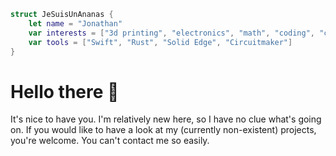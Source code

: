 ```swift
struct JeSuisUnAnanas {
    let name = "Jonathan"
    var interests = ["3d printing", "electronics", "math", "coding", "coffee"]
    var tools = ["Swift", "Rust", "Solid Edge", "Circuitmaker"]
}
```

# Hello there 👋

It's nice to have you. I'm relatively new here, so I have no clue what's going on. If you would like to have a look at my (currently non-existent) projects, you're welcome. You can't contact me so easily.
